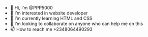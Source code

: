 - 👋 Hi, I’m @PPP5000
- 👀 I’m interested in website developer 
- 🌱 I’m currently learning HTML and CSS 
- 💞️ I’m looking to collaborate on anyone who can help me on this 
- 📫 How to reach me +2348064490293 

<!---
PPP5000/PPP5000 is a ✨ special ✨ repository because its `README.md` (this file) appears on your GitHub profile.
You can click the Preview link to take a look at your changes.
--->
